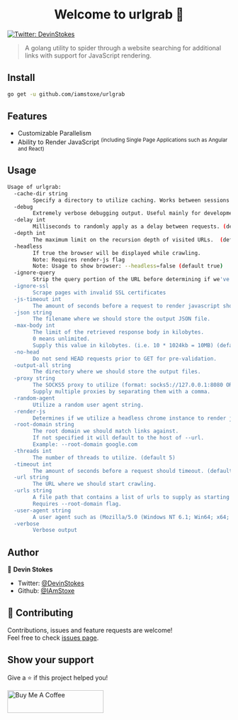 <h1 align="center">Welcome to urlgrab 👋</h1>
<p>
  <a href="https://twitter.com/DevinStokes" target="_blank">
    <img alt="Twitter: DevinStokes" src="https://img.shields.io/twitter/follow/DevinStokes.svg?style=social" />
  </a>
</p>

> A golang utility to spider through a website searching for additional links with support for JavaScript rendering.

## Install

```sh
go get -u github.com/iamstoxe/urlgrab
```

## Features

* Customizable Parallelism
* Ability to Render JavaScript <sup>(including Single Page Applications such as Angular and React)</sup>


## Usage

```bash
Usage of urlgrab:
  -cache-dir string
        Specify a directory to utilize caching. Works between sessions as well.
  -debug
        Extremely verbose debugging output. Useful mainly for development.
  -delay int
        Milliseconds to randomly apply as a delay between requests. (default 2000)
  -depth int
        The maximum limit on the recursion depth of visited URLs.  (default 2)
  -headless
        If true the browser will be displayed while crawling.
        Note: Requires render-js flag
        Note: Usage to show browser: --headless=false (default true)
  -ignore-query
        Strip the query portion of the URL before determining if we've visited it yet.
  -ignore-ssl
        Scrape pages with invalid SSL certificates
  -js-timeout int
        The amount of seconds before a request to render javascript should timeout. (default 10)
  -json string
        The filename where we should store the output JSON file.
  -max-body int
        The limit of the retrieved response body in kilobytes.
        0 means unlimited.
        Supply this value in kilobytes. (i.e. 10 * 1024kb = 10MB) (default 10240)
  -no-head
        Do not send HEAD requests prior to GET for pre-validation.
  -output-all string
        The directory where we should store the output files.
  -proxy string
        The SOCKS5 proxy to utilize (format: socks5://127.0.0.1:8080 OR http://127.0.0.1:8080).
        Supply multiple proxies by separating them with a comma.
  -random-agent
        Utilize a random user agent string.
  -render-js
        Determines if we utilize a headless chrome instance to render javascript.
  -root-domain string
        The root domain we should match links against.
        If not specified it will default to the host of --url.
        Example: --root-domain google.com
  -threads int
        The number of threads to utilize. (default 5)
  -timeout int
        The amount of seconds before a request should timeout. (default 10)
  -url string
        The URL where we should start crawling.
  -urls string
        A file path that contains a list of urls to supply as starting urls.
        Requires --root-domain flag.
  -user-agent string
        A user agent such as (Mozilla/5.0 (Windows NT 6.1; Win64; x64; rv:47.0) Gecko/20100101 Firefox/47.0).
  -verbose
        Verbose output

```

## Author

👤 **Devin Stokes**

* Twitter: [@DevinStokes](https://twitter.com/DevinStokes)
* Github: [@IAmStoxe](https://github.com/IAmStoxe)

## 🤝 Contributing

Contributions, issues and feature requests are welcome!<br />Feel free to check [issues page](https://github.com/IAmStoxe/urlgrab/issue). 

## Show your support

Give a ⭐ if this project helped you!

<a href="https://www.buymeacoffee.com/stoxe" target="_blank"><img src="https://cdn.buymeacoffee.com/buttons/default-white.png" alt="Buy Me A Coffee" style="height: 51px !important;width: 217px !important;" ></a>
